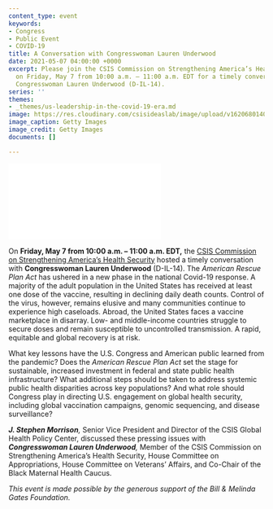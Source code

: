 ```yaml
---
content_type: event
keywords:
- Congress
- Public Event
- COVID-19
title: A Conversation with Congresswoman Lauren Underwood
date: 2021-05-07 04:00:00 +0000
excerpt: Please join the CSIS Commission on Strengthening America’s Health Security
  on Friday, May 7 from 10:00 a.m. – 11:00 a.m. EDT for a timely conversation with
  Congresswoman Lauren Underwood (D-IL-14).
series: ''
themes:
- _themes/us-leadership-in-the-covid-19-era.md
image: https://res.cloudinary.com/csisideaslab/image/upload/v1620680140/health-commission/GettyImages-1088002956_cjjod5.jpg
image_caption: Getty Images
image_credit: Getty Images
documents: []

---
```

<div class="video-wrapper post-feature-video"> <iframe allow="autoplay; encrypted-media" allowfullscreen="" frameborder="0" title="" src="[https://www.youtube.com/embed/3ExmZusN1Es]()"></iframe></div>

On **Friday, May 7 from 10:00 a.m. – 11:00 a.m. EDT,** the [CSIS Commission on Strengthening America’s Health Security](https://healthsecurity.csis.org/) hosted a timely conversation with **Congresswoman Lauren Underwood** (D-IL-14). The _American Rescue Plan Act_ has ushered in a new phase in the national Covid-19 response. A majority of the adult population in the United States has received at least one dose of the vaccine, resulting in declining daily death counts. Control of the virus, however, remains elusive and many communities continue to experience high caseloads. Abroad, the United States faces a vaccine marketplace in disarray. Low- and middle-income countries struggle to secure doses and remain susceptible to uncontrolled transmission. A rapid, equitable and global recovery is at risk.

What key lessons have the U.S. Congress and American public learned from the pandemic? Does the _American Rescue Plan Act_ set the stage for sustainable, increased investment in federal and state public health infrastructure? What additional steps should be taken to address systemic public health disparities across key populations? And what role should Congress play in directing U.S. engagement on global health security, including global vaccination campaigns, genomic sequencing, and disease surveillance?

**_J. Stephen Morrison_**_,_ Senior Vice President and Director of the CSIS Global Health Policy Center, discussed these pressing issues with **_Congresswoman Lauren Underwood_**_,_ Member of the CSIS Commission on Strengthening America’s Health Security, House Committee on Appropriations, House Committee on Veterans’ Affairs, and Co-Chair of the Black Maternal Health Caucus.

_This event is made possible by the generous support of the Bill & Melinda Gates Foundation._